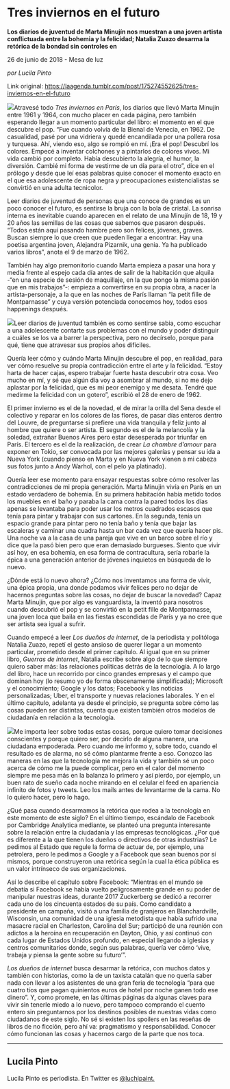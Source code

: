 # Tres inviernos en el futuro

**Los diarios de juventud de Marta Minujín nos muestran a una joven artista conflictuada entre la bohemia y la felicidad; Natalia Zuazo desarma la retórica de la bondad sin controles en**

26 de junio de 2018 - Mesa de luz

_por Lucila Pinto_

Link original: https://laagenda.tumblr.com/post/175274552625/tres-inviernos-en-el-futuro

![](https://64.media.tumblr.com/66bd37d664c22ba568a6d08021ea8386/tumblr_inline_paxt7zd2zR1t6q87u_400.jpg)Atravesé todo *Tres inviernos en París*, los diarios que llevó Marta Minujin entre 1961 y 1964, con mucho placer en cada página, pero también esperando llegar a un momento particular del libro: el momento en el que descubre el pop. “Fue cuando volvía de la Bienal de Venecia, en 1962. De casualidad, pasé por una vidriera y quedé encandilada por una pollera rosa y turquesa. Ahí, viendo eso, algo se rompió en mí. ¡Era el pop! Descubrí los colores. Empecé a inventar colchones y a pintarlos de colores vivos. Mi vida cambió por completo. Había descubierto la alegría, el humor, la diversión. Cambié mi forma de vestirme de un día para el otro”, dice en el prólogo y desde que leí esas palabras quise conocer el momento exacto en el que esa adolescente de ropa negra y preocupaciones existencialistas se convirtió en una adulta tecnicolor.


Leer diarios de juventud de personas que una conoce de grandes es un poco conocer el futuro, es sentirse la bruja con la bola de cristal. La sonrisa interna es inevitable cuando aparecen en el relato de una Minujín de 18, 19 y 20 años las semillas de las cosas que sabemos que pasaron después. “Todos están aquí pasando hambre pero son felices, jóvenes, graves. Buscan siempre lo que creen que pueden llegar a encontrar. Hay una poetisa argentina joven, Alejandra Pizarnik, una genia. Ya ha publicado varios libros”, anota el 9 de marzo de 1962. 


También hay algo premonitorio cuando Marta empieza a pasar una hora y media frente al espejo cada día antes de salir de la habitación que alquila -“en una especie de sesión de maquillaje, en la que pongo la misma pasión que en mis trabajos”-: empieza a convertirse en su propia obra, a nacer la artista-personaje, a la que en las noches de París llaman “la petit fille de Montparnasse” y cuya versión potenciada conocemos hoy, todos esos happenings después.


![](https://64.media.tumblr.com/66bd37d664c22ba568a6d08021ea8386/tumblr_inline_paxt7zd2zR1t6q87u_250.jpg)Leer diarios de juventud también es como sentirse sabia, como escuchar a una adolescente contarte sus problemas con el mundo y poder distinguir a cuáles se los va a barrer la perspectiva, pero no decírselo, porque para qué, tiene que atravesar sus propios años difíciles. 


Quería leer cómo y cuándo Marta Minujin descubre el pop, en realidad, para ver cómo resuelve su propia contradicción entre el arte y la felicidad. “Estoy harta de hacer cajas, espero trabajar fuerte hasta descubrir otra cosa. Veo mucho en mí, y sé que algún día voy a asombrar al mundo, si no me dejo aplastar por la felicidad, que es mi peor enemigo y me desata. Tendré que medirme la felicidad con un gotero”, escribió el 28 de enero de 1962. 


El primer invierno es el de la novedad, el de mirar la orilla del Sena desde el colectivo y reparar en los colores de las flores, de pasar días enteros dentro del Louvre, de preguntarse si prefiere una vida tranquila y feliz junto al hombre que quiere o ser artista. El segundo es el de la melancolía y la soledad, extrañar Buenos Aires pero estar desesperada por triunfar en París. El tercero es el de la realización, de crear *La chambre d’amour* para exponer en Tokio, ser convocada por las mejores galerías y pensar su ida a Nueva York (cuando pienso en Marta y en Nueva York vienen a mi cabeza sus fotos junto a Andy Warhol, con el pelo ya platinado).


Quería leer ese momento para ensayar respuestas sobre cómo resolver las contradicciones de mi propia generación. Marta Minujin vivía en París en un estado verdadero de bohemia. En su primera habitación había metido todos los muebles en el baño y paraba la cama contra la pared todos los días apenas se levantaba para poder usar los metros cuadrados escasos que tenía para pintar y trabajar con sus cartones. En la segunda, tenía un espacio grande para pintar pero no tenía baño y tenía que bajar las escaleras y caminar una cuadra hasta un bar cada vez que quería hacer pis. Una noche va a la casa de una pareja que vive en un barco sobre el río y dice que la pasó bien pero que eran demasiado burgueses. Siento que vivir así hoy, en esa bohemia, en esa forma de contracultura, sería robarle la épica a una generación anterior de jóvenes inquietos en búsqueda de lo nuevo.


¿Dónde está lo nuevo ahora? ¿Cómo nos inventamos una forma de vivir, una épica propia, una donde podamos vivir felices pero no dejar de hacernos preguntas sobre las cosas, no dejar de buscar la novedad? Capaz Marta Minujín, que por algo es vanguardista, la inventó para nosotros cuando descubrió el pop y se convirtió en la petit fille de Montparnasse, una joven loca que baila en las fiestas escondidas de París y ya no cree que ser artista sea igual a sufrir.


Cuando empecé a leer *Los dueños de internet*, de la periodista y politóloga Natalia Zuazo, repetí el gesto ansioso de querer llegar a un momento particular, prometido desde el primer capítulo. Al igual que en su primer libro, *Guerras de internet*, Natalia escribe sobre algo de lo que siempre quiero saber más: las relaciones políticas detrás de la tecnología. A lo largo del libro, hace un recorrido por cinco grandes empresas y el campo que dominan hoy (lo resumo yo de forma obscenamente simplificada); Microsoft y el conocimiento; Google y los datos; Facebook y las noticias personalizadas; Uber, el transporte y nuevas relaciones laborales. Y en el último capítulo, adelanta ya desde el principio, se pregunta sobre cómo las cosas pueden ser distintas, cuenta que existen también otros modelos de ciudadanía en relación a la tecnología. 


![](https://64.media.tumblr.com/844246a75b4a2c741c36475c694ee603/tumblr_inline_paxt7zbGqZ1t6q87u_250.jpg)Me importa leer sobre todas estas cosas, porque quiero tomar decisiones conscientes y porque quiero ser, por decirlo de alguna manera, una ciudadana empoderada. Pero cuando me informo y, sobre todo, cuando el resultado es de alarma, no sé cómo plantarme frente a eso. Conozco las maneras en las que la tecnología me mejora la vida y también sé un poco acerca de cómo me la puede complicar, pero en el calor del momento siempre me pesa más en la balanza lo primero y así pierdo, por ejemplo, un buen rato de sueño cada noche mirando en el celular el feed en apariencia infinito de fotos y tweets. Leo los mails antes de levantarme de la cama. No lo quiero hacer, pero lo hago.


¿Qué pasa cuando desarmamos la retórica que rodea a la tecnología en este momento de este siglo? En el último tiempo, escándalo de Facebook por Cambridge Analytica mediante, se planteó una pregunta interesante sobre la relación entre la ciudadanía y las empresas tecnológicas. ¿Por qué es diferente a la que tienen los dueños o directivos de otras industrias? Le pedimos al Estado que regule la forma de actuar de, por ejemplo, una petrolera, pero le pedimos a Google y a Facebook que sean buenos por sí mismos, porque construyeron una retórica según la cual la ética pública es un valor intrínseco de sus organizaciones.


Así lo describe el capítulo sobre Facebook: “Mientras en el mundo se debatía si Facebook se había vuelto peligrosamente grande en su poder de manipular nuestras ideas, durante 2017 Zuckerberg se dedicó a recorrer cada uno de los cincuenta estados de su país. Como candidato a presidente en campaña, visitó a una familia de granjeros en Blanchardville, Wisconsin, una comunidad de una iglesia metodista que había sufrido una masacre racial en Charleston, Carolina del Sur; participó de una reunión con adictos a la heroína en recuperación en Dayton, Ohio, y así continuó con cada lugar de Estados Unidos profundo, en especial llegando a iglesias y centros comunitarios donde, según sus palabras, quería ver cómo ‘vive, trabaja y piensa la gente sobre su futuro’”.


*Los dueños de internet* busca desarmar la retórica, con muchos datos y también con historias, como la de un taxista catalán que no quería saber nada con llevar a los asistentes de una gran feria de tecnología “para que cuatro tíos que pagan quinientos euros de hotel por noche ganen todo ese dinero”. Y, como promete, en las últimas páginas da algunas claves para vivir sin tenerle miedo a lo nuevo, pero tampoco comprando el cuento entero sin preguntarnos por los destinos posibles de nuestras vidas como ciudadanos de este siglo. No sé si existen los spoilers en las reseñas de libros de no ficción, pero ahí va: pragmatismo y responsabilidad. Conocer cómo funcionan las cosas y hacernos cargo de la parte que nos toca. 




---

 Lucila Pinto
-------------

 Lucila Pinto es periodista. En Twitter es [@luchipaint.](https://twitter.com/luchipaint)

